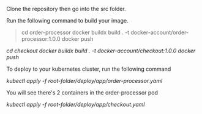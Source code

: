
Clone the repository then go into the src folder.

Run the following command to build your image. 

>cd order-processor
>docker buildx build . -t  docker-account/order-processor:1.0.0
>docker push

*cd checkout*
*docker buildx build . -t  docker-account/checkout:1.0.0*
*docker push*


To deploy to your kubernetes cluster, run the following command

*kubectl apply -f root-folder/deploy/app/order-processor.yaml*

You will see there's 2 containers in the order-processor pod

*kubectl apply -f root-folder/deploy/app/checkout.yaml*
